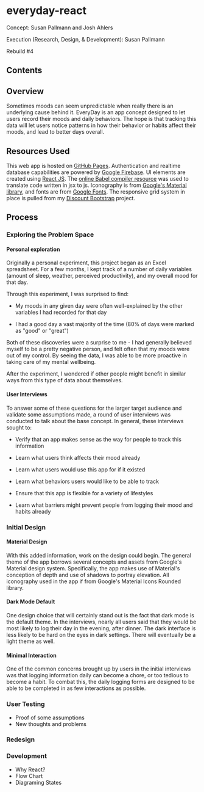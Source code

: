 # everyday-react
Concept: Susan Pallmann and Josh Ahlers

Execution (Research, Design, & Development): Susan Pallmann

Rebuild #4

## Contents

## Overview
Sometimes moods can seem unpredictable when really there is an underlying cause behind it. EveryDay is an app concept designed to let users record their moods and daily behaviors. The hope is that tracking this data will let users notice patterns in how their behavior or habits affect their moods, and lead to better days overall.

## Resources Used
This web app is hosted on [GitHub Pages](https://pages.github.com/). Authentication and realtime database capabilities are powered by [Google Firebase](https://firebase.google.com/). UI elements are created using [React JS](https://reactjs.org/). The [online Babel compiler resource](https://babeljs.io/) was used to translate code written in jsx to js. Iconography is from [Google's Material library](https://material.io/), and fonts are from [Google Fonts](https://fonts.google.com/). The responsive grid system in place is pulled from my [Discount Bootstrap](https://github.com/susanpallmann/discount-bootstrap) project.

## Process
### Exploring the Problem Space
#### Personal exploration
Originally a personal experiment, this project began as an Excel spreadsheet. For a few months, I kept track of a number of daily variables (amount of sleep, weather, perceived productivity), and my overall mood for that day.

Through this experiment, I was surprised to find:

* My moods in any given day were often well-explained by the other variables I had recorded for that day

* I had a good day a vast majority of the time (80% of days were marked as "good" or "great")

Both of these discoveries were a surprise to me - I had generally believed myself to be a pretty negative person, and felt often that my moods were out of my control. By seeing the data, I was able to be more proactive in taking care of my mental wellbeing.

After the experiment, I wondered if other people might benefit in similar ways from this type of data about themselves.

#### User Interviews
To answer some of these questions for the larger target audience and validate some assumptions made, a round of user interviews was conducted to talk about the base concept. In general, these interviews sought to:

* Verify that an app makes sense as the way for people to track this information

* Learn what users think affects their mood already

* Learn what users would use this app for if it existed

* Learn what behaviors users would like to be able to track

* Ensure that this app is flexible for a variety of lifestyles

* Learn what barriers might prevent people from logging their mood and habits already

### Initial Design
#### Material Design
With this added information, work on the design could begin. The general theme of the app borrows several concepts and assets from Google's Material design system. Specifically, the app makes use of Material's conception of depth and use of shadows to portray elevation. All iconography used in the app if from Google's Material Icons Rounded library.

#### Dark Mode Default
One design choice that will certainly stand out is the fact that dark mode is the default theme. In the interviews, nearly all users said that they would be most likely to log their day in the evening, after dinner. The dark interface is less likely to be hard on the eyes in dark settings. There will eventually be a light theme as well.

#### Minimal Interaction
One of the common concerns brought up by users in the initial interviews was that logging information daily can become a chore, or too tedious to become a habit. To combat this, the daily logging forms are designed to be able to be completed in as few interactions as possible.

### User Testing
* Proof of some assumptions
* New thoughts and problems

### Redesign

### Development
* Why React?
* Flow Chart
* Diagraming States
